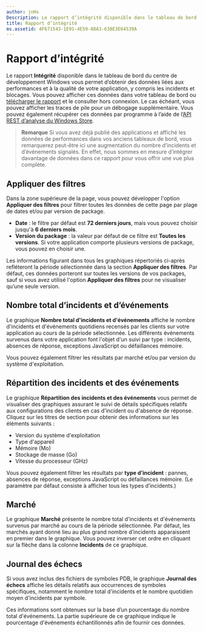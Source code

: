 ```yaml
---
author: jnHs
Description: Le rapport d’intégrité disponible dans le tableau de bord du centre de développement Windows vous permet d’obtenir des données liées aux performances et à la qualité de votre application, y compris les incidents et blocages.
title: Rapport d’intégrité
ms.assetid: 4F671543-1E91-4E59-88A3-638E3E64539A
---
```


# Rapport d’intégrité


Le rapport **Intégrité** disponible dans le tableau de bord du centre de développement Windows vous permet d’obtenir des données liées aux performances et à la qualité de votre application, y compris les incidents et blocages. Vous pouvez afficher ces données dans votre tableau de bord ou [télécharger le rapport](download-analytic-reports.md) et le consulter hors connexion. Le cas échéant, vous pouvez afficher les traces de pile pour un débogage supplémentaire. Vous pouvez également récupérer ces données par programme à l’aide de l’[API REST d’analyse du Windows Store](../monetize/access-analytics-data-using-windows-store-services.md).

> **Remarque** Si vous avez déjà publié des applications et affiché les données de performances dans vos anciens tableaux de bord, vous remarquerez peut-être ici une augmentation du nombre d’incidents et d’événements signalés. En effet, nous sommes en mesure d’intégrer davantage de données dans ce rapport pour vous offrir une vue plus complète.

## Appliquer des filtres


Dans la zone supérieure de la page, vous pouvez développer l'option **Appliquer des filtres** pour filtrer toutes les données de cette page par plage de dates et/ou par version de package.

-   **Date** : le filtre par défaut est **72 derniers jours**, mais vous pouvez choisir jusqu'à **6 derniers mois**.
-   **Version du package** : la valeur par défaut de ce filtre est **Toutes les versions**. Si votre application comporte plusieurs versions de package, vous pouvez en choisir une.

Les informations figurant dans tous les graphiques répertoriés ci-après refléteront la période sélectionnée dans la section **Appliquer des filtres**. Par défaut, ces données porteront sur toutes les versions de vos packages, sauf si vous avez utilisé l'option **Appliquer des filtres** pour ne visualiser qu’une seule version.

## Nombre total d’incidents et d’événements


Le graphique **Nombre total d'incidents et d'événements** affiche le nombre d'incidents et d'événements quotidiens recensés par les clients sur votre application au cours de la période sélectionnée. Les différents événements survenus dans votre application font l'objet d'un suivi par type : incidents, absences de réponse, exceptions JavaScript ou défaillances mémoire.

Vous pouvez également filtrer les résultats par marché et/ou par version du système d'exploitation.

## Répartition des incidents et des événements


Le graphique **Répartition des incidents et des événements** vous permet de visualiser des graphiques assurant le suivi de détails spécifiques relatifs aux configurations des clients en cas d'incident ou d'absence de réponse. Cliquez sur les titres de section pour obtenir des informations sur les éléments suivants :

-   Version du système d'exploitation
-   Type d'appareil
-   Mémoire (Mo)
-   Stockage de masse (Go)
-   Vitesse du processeur (GHz)

Vous pouvez également filtrer les résultats par **type d’incident** : pannes, absences de réponse, exceptions JavaScript ou défaillances mémoire. (Le paramètre par défaut consiste à afficher tous les types d’incidents.)

## Marché


Le graphique **Marché** présente le nombre total d'incidents et d'événements survenus par marché au cours de la période sélectionnée. Par défaut, les marchés ayant donné lieu au plus grand nombre d’incidents apparaissent en premier dans le graphique. Vous pouvez inverser cet ordre en cliquant sur la flèche dans la colonne **Incidents** de ce graphique.

## Journal des échecs


Si vous avez inclus des fichiers de symboles PDB, le graphique **Journal des échecs** affiche les détails relatifs aux occurrences de symboles spécifiques, notamment le nombre total d'incidents et le nombre quotidien moyen d'incidents par symbole.

Ces informations sont obtenues sur la base d’un pourcentage du nombre total d'événements. La partie supérieure de ce graphique indique le pourcentage d'événements échantillonnés afin de fournir ces données.

 

 


<!--HONumber=May16_HO2-->


